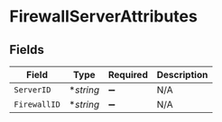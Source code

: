 # FirewallServerAttributes


## Fields

| Field              | Type               | Required           | Description        |
| ------------------ | ------------------ | ------------------ | ------------------ |
| `ServerID`         | **string*          | :heavy_minus_sign: | N/A                |
| `FirewallID`       | **string*          | :heavy_minus_sign: | N/A                |